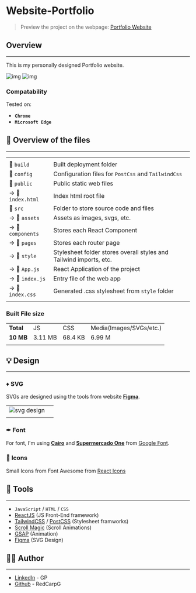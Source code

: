 # Website-Portfolio

> Preview the project on the webpage: [Portfolio Website](https://redcarpg.github.io/Website-Portfolio/)

## Overview

-----------------------------

This is my personally designed Portfolio website.

![img](https://github.com/RedCarpG/DOCS/blob/main/website_portfolio/WebsitePortfolio.png?raw=true)
![img](https://github.com/RedCarpG/DOCS/blob/main/website_portfolio/WebsitePortfolio2.png?raw=true)

### Compatability

Tested on:

- **`Chrome`**
- **`Microsoft Edge`**

## 🔮 Overview of the files

-----------------------------

|   |   |
| --------------------------------- |   --------------------------------- |
|                       |                                                                       |
|  📂 `build`           | Built deployment folder                                               |
|  📂 `config`          | Configuration files for `PostCss` and `TailwindCss`                   |
|  📂 `public`          | Public static web files                                               |
|  -> 📃 `index.html`   | Index html root file                                                  |
|  📂 `src`             | Folder to store source code and files                                 |
|  -> 📂 `assets`       | Assets as images, svgs, etc.                                          |
|  -> 📂 `components`   | Stores each React Component                                           |
|  -> 📂 `pages`        | Stores each router page                                               |
|  -> 📂 `style`        | Stylesheet folder stores overall styles and Tailwind imports, etc.    |
|  -> 📃 `App.js`       | React Application of the project                                      |
|  -> 📃 `index.js`     | Entry file of the web app                                             |
|  -> 📃 `index.css`    | Generated .css stylesheet from `style` folder                         |
|                       |                                                                       |

### Built File size

|               |           |           |                           |
| -----         | -----     | -----     | -----                     |
| **Total**     | JS        | CSS       | Media(Images/SVGs/etc.)   |
| **10 MB**     | 3.11 MB   | 68.4 KB   | 6.99 M                    |
|               |           |           |                           |


## 💡 Design

-----------------------------

### ♦ **SVG**

SVGs are designed using the tools from website **[Figma](https://www.figma.com/)**.

|     |     |
| --  | --  |
| ![svg design](https://github.com/RedCarpG/DOCS/blob/main/website_portfolio/SVGDesign.jpg?raw=true)
|     |     |

### ✒ **Font**

For font, I'm using **[Cairo](https://fonts.google.com/specimen/Cairo?query=Cairo)** and **[Supermercado One](https://fonts.google.com/specimen/Supermercado+One?query=Supermercado+One)** from [Google Font](https://fonts.google.com/).

### 🍦 **Icons**

Small Icons from Font Awesome from [React Icons](https://react-icons.github.io/react-icons/)

## 🔧 Tools

-----------------------------

- `JavaScript` / `HTML` / `CSS`
- [ReactJS](https://reactjs.org/) (JS Front-End framework)
- [TailwindCSS](https://tailwindcss.com/) / [PostCSS](https://postcss.org/) (Stylesheet framworks)
- [Scroll Magic](https://scrollmagic.io/) (Scroll Animations)
- [GSAP](https://greensock.com/gsap/) (Animation)
- [Figma](https://www.figma.com/) (SVG Design)

## 💁‍♂️ Author

-----------------------------

- [LinkedIn](https://www.linkedin.com/in/peng-gao-fr/) - GP
- [Github](https://github.com/RedCarpG) - RedCarpG
